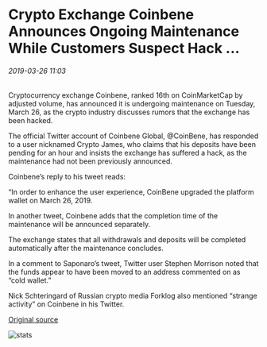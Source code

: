 # Crypto Exchange Coinbene Announces Ongoing Maintenance While Customers Suspect Hack ...

###### 2019-03-26 11:03

Cryptocurrency exchange Coinbene, ranked 16th on CoinMarketCap by adjusted volume, has announced it is undergoing maintenance on Tuesday, March 26, as the crypto industry discusses rumors that the exchange has been hacked.

The official Twitter account of Coinbene Global, @CoinBene, has responded to a user nicknamed Crypto James, who claims that his deposits have been pending for an hour and insists the exchange has suffered a hack, as the maintenance had not been previously announced.

Coinbene’s reply to his tweet reads:

“In order to enhance the user experience, CoinBene upgraded the platform wallet on March 26, 2019.

In another tweet, Coinbene adds that the completion time of the maintenance will be announced separately.

The exchange states that all withdrawals and deposits will be completed automatically after the maintenance concludes.

In a comment to Saponaro’s tweet, Twitter user Stephen Morrison noted that the funds appear to have been moved to an address commented on as “cold wallet.”

Nick Schteringard of Russian crypto media Forklog also mentioned “strange activity” on Coinbene in his Twitter.

[Original source](https://cointelegraph.com/news/crypto-exchange-coinbene-announces-ongoing-maintenance-while-customers-suspect-hack)

![stats](https://c.statcounter.com/11760860/0/a89fa40b/1/ "stats")
